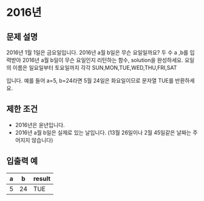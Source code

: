 # 2016년 

## 문제 설명

2016년 1월 1일은 금요일입니다. 2016년 a월 b일은 무슨 요일일까요? 두 수 a ,b를 입력받아 2016년 a월 b일이 무슨 요일인지 리턴하는 함수, solution을 완성하세요. 요일의 이름은 일요일부터 토요일까지 각각 SUN,MON,TUE,WED,THU,FRI,SAT

입니다. 예를 들어 a=5, b=24라면 5월 24일은 화요일이므로 문자열 TUE를 반환하세요.

## 제한 조건

- 2016년은 윤년입니다.
- 2016년 a월 b일은 실제로 있는 날입니다. (13월 26일이나 2월 45일같은 날짜는 주어지지 않습니다)

## 입출력 예

|a | b | result|
|---|---|---|
|5 | 24 | TUE|
